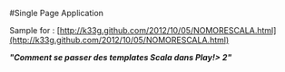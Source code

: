 #Single Page Application

Sample for : [http://k33g.github.com/2012/10/05/NOMORESCALA.html](http://k33g.github.com/2012/10/05/NOMORESCALA.html)

***"Comment se passer des templates Scala dans Play!> 2"***